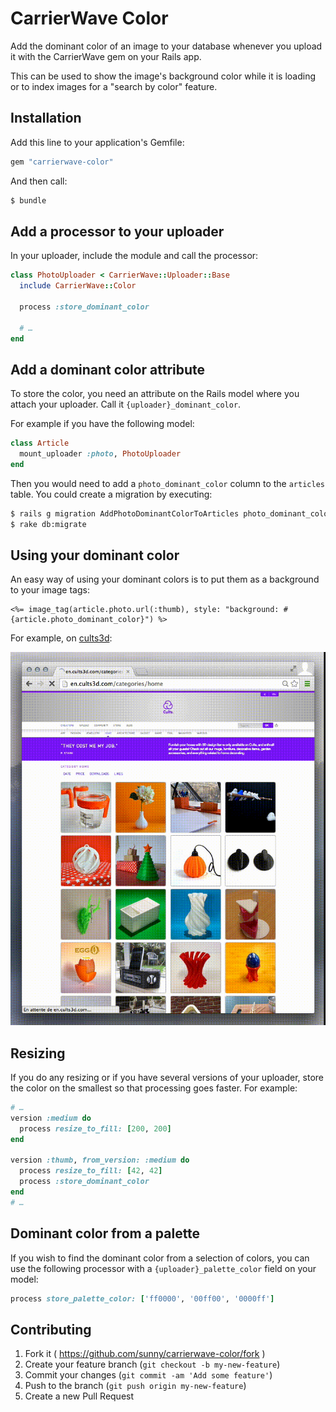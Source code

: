 CarrierWave Color
=================

Add the dominant color of an image to your database whenever you upload it
with the CarrierWave gem on your Rails app.

This can be used to show the image's background color while it is loading
or to index images for a "search by color" feature.

Installation
------------

Add this line to your application's Gemfile:

```ruby
gem "carrierwave-color"
```

And then call:

```sh
$ bundle
```

Add a processor to your uploader
--------------------------------

In your uploader, include the module and call the processor:

```ruby
class PhotoUploader < CarrierWave::Uploader::Base
  include CarrierWave::Color

  process :store_dominant_color

  # …
end
```

Add a dominant color attribute
------------------------------

To store the color, you need an attribute on the Rails model where you attach
your uploader. Call it `{uploader}_dominant_color`.

For example if you have the following model:

```ruby
class Article
  mount_uploader :photo, PhotoUploader
end
```

Then you would need to add a `photo_dominant_color` column to the `articles`
table. You could create a migration by executing:

```sh
$ rails g migration AddPhotoDominantColorToArticles photo_dominant_color
$ rake db:migrate
```

Using your dominant color
-------------------------

An easy way of using your dominant colors is to put them as a background to your
image tags:

```erb
<%= image_tag(article.photo.url(:thumb), style: "background: #{article.photo_dominant_color}") %>
```

For example, on [cults3d](http://cults3d.com):

![Cults 3D Animated Screenshot with dominant colors during image load](doc/example-cults3d.gif)

Resizing
--------

If you do any resizing or if you have several versions of your uploader,
store the color on the smallest so that processing goes faster. For example:

```ruby
# …
version :medium do
  process resize_to_fill: [200, 200]
end

version :thumb, from_version: :medium do
  process resize_to_fill: [42, 42]
  process :store_dominant_color
end
# …
```

Dominant color from a palette
-----------------------------

If you wish to find the dominant color from a selection of colors, you can use
the following processor with a `{uploader}_palette_color` field on your model:

```rb
process store_palette_color: ['ff0000', '00ff00', '0000ff']
```


Contributing
------------

1. Fork it ( https://github.com/sunny/carrierwave-color/fork )
2. Create your feature branch (`git checkout -b my-new-feature`)
3. Commit your changes (`git commit -am 'Add some feature'`)
4. Push to the branch (`git push origin my-new-feature`)
5. Create a new Pull Request
